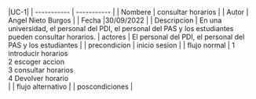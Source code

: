 |UC-1|
| ----------- | ----------- |
| Nombere | consultar horarios |
| Autor |   Angel Nieto Burgos |
| Fecha |30/09/2022   |
| Descripcion | En una universidad, el personal del PDI, el personal del PAS y los estudiantes pueden consultar horarios. 
| actores |   El personal del PDI, el personal del PAS y los estudiantes   |
| precondicion |   inicio sesion    |
| flujo normal   |  1  introducir horarios <br>  2  escoger accion <br>  3 consultar horarios <br> 4 Devolver horario <br> |
| flujo alternativo | 
| poscondiciones |